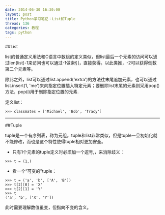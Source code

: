 ```yaml
---
date: 2014-06-30 16:30:00
layout: post
title: Python学习笔记：List和Tuple
thread: 136
categories: 教程
tags: python
---
```


##List

list的普通定义用法和C语言中数组的定义类似，但list最后一个元素的访问可以通过len(list)-1来访问也可以通过-1做索引，直接获得。以此类推，-2可以获得倒数第二个元素等。

除此之外，list可以通过list.append('extra')的方法往末尾追加元素，也可以通过list.insert(1, 'me')来向指定位置插入特定元素；要删除list末尾的元素则采用pop()方法，pop(i)用于删除指定位置的元素.

定义list：

```
>>> classmates = ['Michael', 'Bob', 'Tracy']
```

----

##Tuple

tuple是一个有序列表，称为元组。tuple和list非常类似，但是tuple一旦初始化就不能修改，而也是这个特性使得tuple相对更加安全。

* 只有1个元素的tuple定义时必须加一个逗号,，来消除歧义：

```
>>> t = (1,)
```

* 看一个“可变的”tuple：

```
>>> t = ('a', 'b', ['A', 'B'])
>>> t[2][0] = 'X'
>>> t[2][1] = 'Y'
>>> t
('a', 'b', ['X', 'Y'])
```

此时需要理解数值虽变，但指向不变的含义。